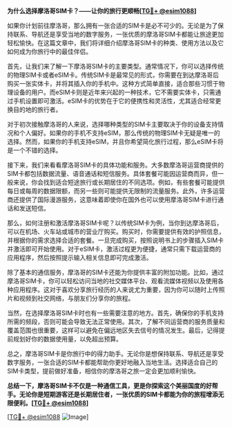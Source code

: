 **为什么选择摩洛哥SIM卡？——让你的旅行更顺畅[[TG💪+ @esim1088](https://t.me/s/esim1088)]**

如果你计划前往摩洛哥，那么拥有一张合适的SIM卡是必不可少的。无论是为了保持联系、导航还是享受当地的数字服务，一张优质的摩洛哥SIM卡都能让旅途更加轻松愉快。在这篇文章中，我们将详细介绍摩洛哥SIM卡的种类、使用方法以及它如何成为你旅行中的最佳伴侣。

首先，让我们来了解一下摩洛哥SIM卡的主要类型。通常情况下，你可以选择传统的物理SIM卡或者eSIM卡。传统SIM卡是最常见的形式，你需要在到达摩洛哥后购买一张实体卡，并将其插入你的手机中。这种方式简单直接，适合那些习惯于物理设备的用户。而eSIM卡则是近年来兴起的一种技术，它不需要实体卡，只需通过手机设置即可激活。eSIM卡的优势在于它的便携性和灵活性，尤其适合经常更换目的地的旅行者。

对于初次接触摩洛哥的人来说，选择哪种类型的SIM卡主要取决于你的设备支持情况和个人偏好。如果你的手机不支持eSIM，那么传统的物理SIM卡无疑是唯一的选择。然而，如果你的手机支持eSIM，并且你希望简化旅行过程，那么eSIM卡将是一个不错的选择。

接下来，我们来看看摩洛哥SIM卡的具体功能和服务。大多数摩洛哥运营商提供的SIM卡都包括数据流量、语音通话和短信服务。具体套餐可能因运营商而异，但一般来说，你会找到适合短途旅行或长期居住的不同选项。例如，有些套餐可能提供每日或每周的数据限额，而另一些则可能提供无限制的流量服务。此外，许多运营商还提供了国际漫游服务，这意味着即使你在国外也可以使用摩洛哥SIM卡进行通话和发送短信。

那么，如何注册和激活摩洛哥SIM卡呢？以传统SIM卡为例，当你到达摩洛哥后，可以在机场、火车站或城市的营业厅购买。购买时，你需要提供有效的护照信息，并根据你的需求选择合适的套餐。一旦完成购买，按照说明书上的步骤插入SIM卡并激活即可开始使用。对于eSIM卡，激活过程更为便捷，通常只需下载运营商的应用程序，然后按照提示输入相关信息即可完成激活。

除了基本的通信服务，摩洛哥的SIM卡还能为你提供丰富的附加功能。比如，通过摩洛哥SIM卡，你可以轻松访问当地的社交媒体平台、观看流媒体视频以及使用各种应用程序。这对于喜欢分享旅行经历的人来说尤为重要，因为你可以随时上传照片和视频到社交网络，与朋友们分享你的旅程。

当然，在选择摩洛哥SIM卡时也有一些需要注意的地方。首先，确保你的手机支持所需的频段，否则可能会导致无法正常使用。其次，了解不同运营商的服务质量和覆盖范围也很重要，这样可以避免在偏远地区失去信号的情况发生。最后，记得提前规划好你的数据使用量，以免超出预算。

总之，摩洛哥SIM卡是你旅行中的得力助手。无论你是想保持联系、导航还是享受数字服务，一张合适的SIM卡都能帮助你更好地融入当地生活。选择适合自己的SIM卡类型，提前做好准备，相信你的摩洛哥之旅一定会更加顺利愉快。

**总结一下，摩洛哥SIM卡不仅是一种通信工具，更是你探索这个美丽国度的好帮手。无论你是短期游客还是长期居住者，一张优质的SIM卡都能为你的旅程增添无限便利。[[TG💪+ @esim1088](https://t.me/s/esim1088)]**

[[TG💪+ @esim1088](https://t.me/s/esim1088) ![Image](https://i.postimg.cc/4NQfJmqS/Snipaste-2025-05-13-00-14-12.png)]